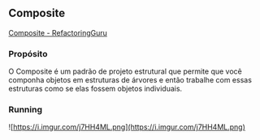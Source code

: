 ## Composite

[Composite - RefactoringGuru](https://refactoring.guru/pt-br/design-patterns/composite)

### Propósito

O Composite é um padrão de projeto estrutural que permite que você componha objetos em estruturas de árvores e então trabalhe com essas estruturas como se elas fossem objetos individuais.

### Running

![https://i.imgur.com/j7HH4ML.png](https://i.imgur.com/j7HH4ML.png)

